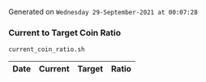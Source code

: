 Generated on `Wednesday 29-September-2021 at 00:07:28`

### Current to Target Coin Ratio
`current_coin_ratio.sh`

Date|Current|Target|Ratio
---|---|---|---
